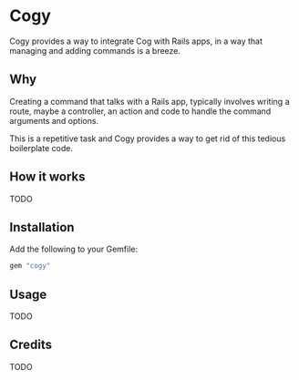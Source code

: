 # Cogy

Cogy provides a way to integrate Cog with Rails apps, in a way that managing
and adding commands is a breeze.


## Why

Creating a command that talks with a Rails app, typically involves writing
a route, maybe a controller, an action and code to handle the command arguments
and options.

This is a repetitive task and Cogy provides a way to get rid of this tedious
boilerplate code.

## How it works

TODO

## Installation

Add the following to your Gemfile:

```ruby
gem "cogy"
```

## Usage

TODO

## Credits

TODO





